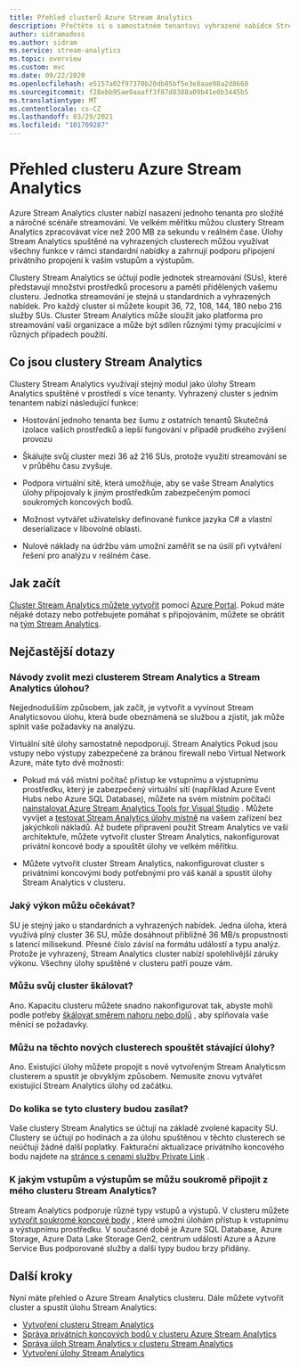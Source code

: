 ```yaml
---
title: Přehled clusterů Azure Stream Analytics
description: Přečtěte si o samostatném tenantovi vyhrazené nabídce Stream Analytics clusteru.
author: sidramadoss
ms.author: sidram
ms.service: stream-analytics
ms.topic: overview
ms.custom: mvc
ms.date: 09/22/2020
ms.openlocfilehash: e5157a02f97370b20db85bf5e3e8aae98a2d8668
ms.sourcegitcommit: f28ebb95ae9aaaff3f87d8388a09b41e0b3445b5
ms.translationtype: MT
ms.contentlocale: cs-CZ
ms.lasthandoff: 03/29/2021
ms.locfileid: "101709287"
---
```

# <a name="overview-of-azure-stream-analytics-cluster"></a>Přehled clusteru Azure Stream Analytics

Azure Stream Analytics cluster nabízí nasazení jednoho tenanta pro složité a náročné scénáře streamování. Ve velkém měřítku můžou clustery Stream Analytics zpracovávat více než 200 MB za sekundu v reálném čase. Úlohy Stream Analytics spuštěné na vyhrazených clusterech můžou využívat všechny funkce v rámci standardní nabídky a zahrnují podporu připojení privátního propojení k vašim vstupům a výstupům.

Clustery Stream Analytics se účtují podle jednotek streamování (SUs), které představují množství prostředků procesoru a paměti přidělených vašemu clusteru. Jednotka streamování je stejná u standardních a vyhrazených nabídek. Pro každý cluster si můžete koupit 36, 72, 108, 144, 180 nebo 216 služby SUs. Cluster Stream Analytics může sloužit jako platforma pro streamování vaší organizace a může být sdílen různými týmy pracujícími v různých případech použití.

## <a name="what-are-stream-analytics-clusters"></a>Co jsou clustery Stream Analytics

Clustery Stream Analytics využívají stejný modul jako úlohy Stream Analytics spuštěné v prostředí s více tenanty. Vyhrazený cluster s jedním tenantem nabízí následující funkce:

* Hostování jednoho tenanta bez šumu z ostatních tenantů Skutečná izolace vašich prostředků a lepší fungování v případě prudkého zvýšení provozu

* Škálujte svůj cluster mezi 36 až 216 SUs, protože využití streamování se v průběhu času zvyšuje.

* Podpora virtuální sítě, která umožňuje, aby se vaše Stream Analytics úlohy připojovaly k jiným prostředkům zabezpečeným pomocí soukromých koncových bodů.

* Možnost vytvářet uživatelsky definované funkce jazyka C# a vlastní deserializace v libovolné oblasti.

* Nulové náklady na údržbu vám umožní zaměřit se na úsilí při vytváření řešení pro analýzu v reálném čase.

## <a name="how-to-get-started"></a>Jak začít

[Cluster Stream Analytics můžete vytvořit](create-cluster.md) pomocí [Azure Portal](https://aka.ms/asaclustercreateportal). Pokud máte nějaké dotazy nebo potřebujete pomáhat s připojováním, můžete se obrátit na [tým Stream Analytics](mailto:askasa@microsoft.com).

## <a name="frequently-asked-questions"></a>Nejčastější dotazy

### <a name="how-do-i-choose-between-a-stream-analytics-cluster-and-a-stream-analytics-job"></a>Návody zvolit mezi clusterem Stream Analytics a Stream Analytics úlohou?

Nejjednodušším způsobem, jak začít, je vytvořit a vyvinout Stream Analyticsovou úlohu, která bude obeznámená se službou a zjistit, jak může splnit vaše požadavky na analýzu.

Virtuální sítě úlohy samostatně nepodporují. Stream Analytics Pokud jsou vstupy nebo výstupy zabezpečené za bránou firewall nebo Virtual Network Azure, máte tyto dvě možnosti:

* Pokud má váš místní počítač přístup ke vstupnímu a výstupnímu prostředku, který je zabezpečený virtuální sítí (například Azure Event Hubs nebo Azure SQL Database), můžete na svém místním počítači [nainstalovat Azure Stream Analytics Tools for Visual Studio](stream-analytics-tools-for-visual-studio-install.md) . Můžete vyvíjet a [testovat Stream Analytics úlohy místně](stream-analytics-live-data-local-testing.md) na vašem zařízení bez jakýchkoli nákladů. Až budete připraveni použít Stream Analytics ve vaší architektuře, můžete vytvořit cluster Stream Analytics, nakonfigurovat privátní koncové body a spouštět úlohy ve velkém měřítku.

* Můžete vytvořit cluster Stream Analytics, nakonfigurovat cluster s privátními koncovými body potřebnými pro váš kanál a spustit úlohy Stream Analytics v clusteru.

### <a name="what-performance-can-i-expect"></a>Jaký výkon můžu očekávat?

SU je stejný jako u standardních a vyhrazených nabídek. Jedna úloha, která využívá plný cluster 36 SU, může dosáhnout přibližně 36 MB/s propustnosti s latencí milisekund. Přesné číslo závisí na formátu událostí a typu analýz. Protože je vyhrazený, Stream Analytics cluster nabízí spolehlivější záruky výkonu. Všechny úlohy spuštěné v clusteru patří pouze vám.

### <a name="can-i-scale-my-cluster"></a>Můžu svůj cluster škálovat?

Ano. Kapacitu clusteru můžete snadno nakonfigurovat tak, abyste mohli podle potřeby [škálovat směrem nahoru nebo dolů](scale-cluster.md) , aby splňovala vaše měnící se požadavky.

### <a name="can-i-run-my-existing-jobs-on-these-new-clusters-ive-created"></a>Můžu na těchto nových clusterech spouštět stávající úlohy?

Ano. Existující úlohy můžete propojit s nově vytvořeným Stream Analyticsm clusterem a spustit je obvyklým způsobem. Nemusíte znovu vytvářet existující Stream Analytics úlohy od začátku.

### <a name="how-much-will-these-clusters-cost-me"></a>Do kolika se tyto clustery budou zasílat?

Vaše clustery Stream Analytics se účtují na základě zvolené kapacity SU. Clustery se účtují po hodinách a za úlohu spuštěnou v těchto clusterech se neúčtují žádné další poplatky. Fakturační aktualizace privátního koncového bodu najdete na [stránce s cenami služby Private Link](https://azure.microsoft.com/pricing/details/private-link/) .

### <a name="which-inputs-and-outputs-can-i-privately-connect-to-from-my-stream-analytics-cluster"></a>K jakým vstupům a výstupům se můžu soukromě připojit z mého clusteru Stream Analytics?

Stream Analytics podporuje různé typy vstupů a výstupů. V clusteru můžete [vytvořit soukromé koncové body](private-endpoints.md) , které umožní úlohám přístup k vstupnímu a výstupnímu prostředku. V současné době je Azure SQL Database, Azure Storage, Azure Data Lake Storage Gen2, centrum událostí Azure a Azure Service Bus podporované služby a další typy budou brzy přidány. 

## <a name="next-steps"></a>Další kroky

Nyní máte přehled o Azure Stream Analytics clusteru. Dále můžete vytvořit cluster a spustit úlohu Stream Analytics: 

* [Vytvoření clusteru Stream Analytics](create-cluster.md)
* [Správa privátních koncových bodů v clusteru Azure Stream Analytics](private-endpoints.md)
* [Správa úloh Stream Analytics v clusteru Stream Analytics](manage-jobs-cluster.md)
* [Vytvoření úlohy Stream Analytics](stream-analytics-quick-create-portal.md)
